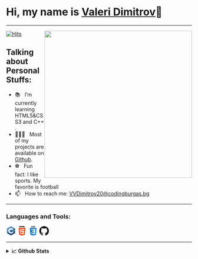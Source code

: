 # Hi, my name is [Valeri Dimitrov](https://github.com/VVDimitrov20/)👋
<hr>

[![Hits](https://hits.seeyoufarm.com/api/count/incr/badge.svg?url=https%3A%2F%2Fgithub.com%2Fgjbae1212%2Fhit-counter&count_bg=%2379C83D&title_bg=%23555555&icon=iconify.svg&icon_color=%23E7E7E7&title=Visitors&edge_flat=false)](https://hits.seeyoufarm.com)<img align="right" height="400" width="400" alt="" src="https://lh3.googleusercontent.com/proxy/5-U5aczUNFOL-R_7dnK2xaRitWThK_8dUx8YKLlNUhLL31-H0Y8mAT-8qgSOx2GeDj7DYYA4HxSnKth4sHnjaCZxZpgIG9cl9E0B6ghnWqUQrCVFHG7x" />

## Talking about Personal Stuffs:

- 📚 &nbsp; I’m currently learning HTML5&CSS3 and C++ .
- 👨🏻‍💻 &nbsp; Most of my projects are available on [Github](https://github.com/VVDimitrov20?tab=repositories).
- ⚽ &nbsp; Fun fact: I like sports. My favorite is football
- 📫 &nbsp; How to reach me: VVDimitrov20@codingburgas.bg

<hr>

### Languages and Tools:

<code><img alt="CPP" width="26px" src="https://raw.githubusercontent.com/github/explore/80688e429a7d4ef2fca1e82350fe8e3517d3494d/topics/cpp/cpp.png" ></code>
<code><img alt="HTML5" width="26px" src="https://raw.githubusercontent.com/github/explore/80688e429a7d4ef2fca1e82350fe8e3517d3494d/topics/html/html.png" ></code>
<code><img alt="CSS3" width="26px" src="https://raw.githubusercontent.com/github/explore/80688e429a7d4ef2fca1e82350fe8e3517d3494d/topics/css/css.png" ></code>
<code><img  alt="GitHub" width="26px" src="https://raw.githubusercontent.com/github/explore/78df643247d429f6cc873026c0622819ad797942/topics/github/github.png" ></code>

<hr>

<details>	
  <summary><b>📈 Github Stats</b></summary>

![Grade](https://github-readme-stats.vercel.app/api?username=VVDimitrov20&show_icons=true&theme=radical&count_private=true)
![Languages](https://github-readme-stats.vercel.app/api/top-langs/?username=kvatev&show_icons=true&hide_border=true&layout=compact&count_private=true&count_fork=true)
</details>
 
</div>
